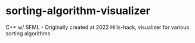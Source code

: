 # sorting-algorithm-visualizer
 C++ w/ SFML - Originally created at 2022 Hills-hack, visualizer for various sorting algorithms
